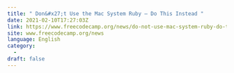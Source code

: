 ```yaml
---
title: " Don&#x27;t Use the Mac System Ruby – Do This Instead "
date: 2021-02-10T17:27:03Z
link: https://www.freecodecamp.org/news/do-not-use-mac-system-ruby-do-this-instead/?utm_medium=RSS&utm_source=news.12bit.vn
site: www.freecodecamp.org/news
language: English
category:
  -   
draft: false
---
```

